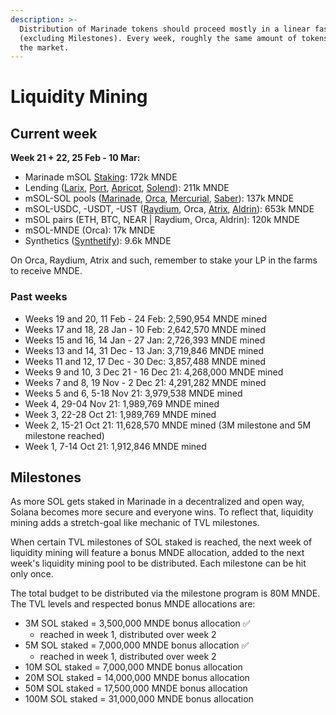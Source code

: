 ```yaml
---
description: >-
  Distribution of Marinade tokens should proceed mostly in a linear fashion
  (excluding Milestones). Every week, roughly the same amount of tokens enter
  the market.
---
```


# Liquidity Mining

## Current week

**Week 21 + 22,  25 Feb - 10 Mar:**&#x20;

* Marinade mSOL [Staking](https://marinade.finance/app/mnde): 172k MNDE
* Lending ([Larix](https://projectlarix.com), [Port](https://port.finance), [Apricot](https://app.apricot.one), [Solend](https://solend.fi/dashboard)): 211k MNDE
* mSOL-SOL pools ([Marinade](https://marinade.finance/app/mnde), [Orca](https://www.orca.so/pools), [Mercurial](https://mercurial.finance), [Saber](https://app.saber.so/#/pools/msol\_sol/deposit)): 137k MNDE
* mSOL-USDC, -USDT, -UST ([Raydium](https://raydium.io/pools/), Orca, [Atrix](https://app.atrix.finance/#/pools), [Aldrin](https://aldrin.com)):  653k MNDE
* mSOL pairs (ETH, BTC, NEAR | Raydium, Orca, Aldrin): 120k MNDE
* mSOL-MNDE (Orca): 17k MNDE
* Synthetics ([Synthetify](https://synthetify.io)): 9.6k MNDE

On Orca, Raydium, Atrix and such, remember to stake your LP in the farms to receive MNDE.&#x20;

### Past weeks &#x20;

* Weeks 19 and 20, 11 Feb - 24 Feb: 2,590,954 MNDE mined
* Weeks 17 and 18, 28 Jan - 10 Feb: 2,642,570 MNDE mined
* Weeks 15 and 16, 14 Jan - 27 Jan: 2,726,393 MNDE mined
* Weeks 13 and 14, 31 Dec - 13 Jan: 3,719,846 MNDE mined
* Weeks 11 and 12, 17 Dec - 30 Dec: 3,857,488 MNDE mined
* Weeks 9 and 10, 3 Dec 21 - 16 Dec 21: 4,268,000 MNDE mined
* Weeks 7 and 8, 19 Nov - 2 Dec 21: 4,291,282 MNDE mined
* Weeks 5 and 6, 5-18 Nov 21: 3,979,538 MNDE mined
* Week 4, 29-04 Nov 21: 1,989,769 MNDE mined
* Week 3, 22-28 Oct 21: 1,989,769 MNDE mined
* Week 2, 15-21 Oct 21: 11,628,570 MNDE mined (3M milestone and 5M milestone reached)
* Week 1, 7-14 Oct 21: 1,912,846 MNDE mined

## Milestones

As more SOL gets staked in Marinade in a decentralized and open way, Solana becomes more secure and everyone wins. To reflect that, liquidity mining adds a stretch-goal like mechanic of TVL milestones.&#x20;

When certain TVL milestones of SOL staked is reached, the next week of liquidity mining will feature a bonus MNDE allocation, added to the next week's liquidity mining pool to be distributed. Each milestone can be hit only once.&#x20;

The total budget to be distributed via the milestone program is 80M MNDE. The TVL levels and respected bonus MNDE allocations are:&#x20;

* 3M SOL staked = 3,500,000 MNDE bonus allocation ✅&#x20;
  * reached in week 1, distributed over week 2&#x20;
* 5M SOL staked = 7,000,000 MNDE bonus allocation ✅&#x20;
  * reached in week 1, distributed over week 2&#x20;
* 10M SOL staked = 7,000,000 MNDE bonus allocation
* 20M SOL staked = 14,000,000 MNDE bonus allocation
* 50M SOL staked = 17,500,000 MNDE bonus allocation
* 100M SOL staked = 31,000,000 MNDE bonus allocation
